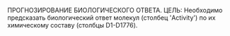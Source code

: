 ПРОГНОЗИРОВАНИЕ БИОЛОГИЧЕСКОГО ОТВЕТА.
ЦЕЛЬ: Необходимо предсказать биологический ответ молекул (столбец 'Activity') по их химическому составу (столбцы D1-D1776).
